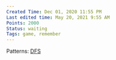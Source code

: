 ```yaml
---
Created Time: Dec 01, 2020 11:55 PM
Last edited time: May 20, 2021 9:55 AM
Points: 2000
Status: waiting
Tags: game, remember
---
```

Patterns: [DFS](DFS.md)